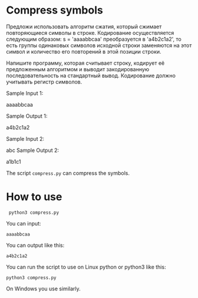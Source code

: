# Compress symbols 

Предложи использовать алгоритм сжатия, который сжимает повторяющиеся символы в строке.
Кодирование осуществляется следующим образом:
s = 'aaaabbсaa' преобразуется в 'a4b2с1a2', то есть группы одинаковых символов исходной строки заменяются на этот символ и количество его повторений в этой позиции строки.

Напишите программу, которая считывает строку, кодирует её предложенным алгоритмом и выводит закодированную последовательность на стандартный вывод. Кодирование должно учитывать регистр символов.

Sample Input 1:

aaaabbcaa

Sample Output 1:

a4b2c1a2

Sample Input 2:

abc
Sample Output 2:

a1b1c1

The script ```compress.py``` can compress the symbols.


# How to use

```
 python3 compress.py
 ```
You can input:
```
aaaabbcaa

```

You can output like this:
```
a4b2c1a2

```
 

You can run the script to use on Linux python or python3 like this:

``` python3 compress.py ``` 

On Windows you use similarly.